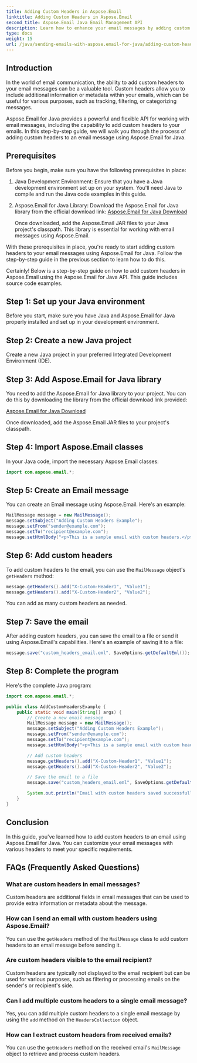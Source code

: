 ```yaml
---
title: Adding Custom Headers in Aspose.Email
linktitle: Adding Custom Headers in Aspose.Email
second_title: Aspose.Email Java Email Management API
description: Learn how to enhance your email messages by adding custom headers using Aspose.Email for Java. Improve email metadata and organization.
type: docs
weight: 15
url: /java/sending-emails-with-aspose.email-for-java/adding-custom-headers-in-aspose-email/
---
```


## Introduction

In the world of email communication, the ability to add custom headers to your email messages can be a valuable tool. Custom headers allow you to include additional information or metadata within your emails, which can be useful for various purposes, such as tracking, filtering, or categorizing messages.

Aspose.Email for Java provides a powerful and flexible API for working with email messages, including the capability to add custom headers to your emails. In this step-by-step guide, we will walk you through the process of adding custom headers to an email message using Aspose.Email for Java.

## Prerequisites

Before you begin, make sure you have the following prerequisites in place:

1. Java Development Environment: Ensure that you have a Java development environment set up on your system. You'll need Java to compile and run the Java code examples in this guide.

2. Aspose.Email for Java Library: Download the Aspose.Email for Java library from the official download link: [Aspose.Email for Java Download](https://releases.aspose.com/email/java/)

   Once downloaded, add the Aspose.Email JAR files to your Java project's classpath. This library is essential for working with email messages using Aspose.Email.

With these prerequisites in place, you're ready to start adding custom headers to your email messages using Aspose.Email for Java. Follow the step-by-step guide in the previous section to learn how to do this.

Certainly! Below is a step-by-step guide on how to add custom headers in Aspose.Email using the Aspose.Email for Java API. This guide includes source code examples.

## Step 1: Set up your Java environment

Before you start, make sure you have Java and Aspose.Email for Java properly installed and set up in your development environment.

## Step 2: Create a new Java project

Create a new Java project in your preferred Integrated Development Environment (IDE).

## Step 3: Add Aspose.Email for Java library

You need to add the Aspose.Email for Java library to your project. You can do this by downloading the library from the official download link provided:

[Aspose.Email for Java Download](https://releases.aspose.com/email/java/)

Once downloaded, add the Aspose.Email JAR files to your project's classpath.

## Step 4: Import Aspose.Email classes

In your Java code, import the necessary Aspose.Email classes:

```java
import com.aspose.email.*;
```

## Step 5: Create an Email message

You can create an Email message using Aspose.Email. Here's an example:

```java
MailMessage message = new MailMessage();
message.setSubject("Adding Custom Headers Example");
message.setFrom("sender@example.com");
message.setTo("recipient@example.com");
message.setHtmlBody("<p>This is a sample email with custom headers.</p>");
```

## Step 6: Add custom headers

To add custom headers to the email, you can use the `MailMessage` object's `getHeaders` method:

```java
message.getHeaders().add("X-Custom-Header1", "Value1");
message.getHeaders().add("X-Custom-Header2", "Value2");
```

You can add as many custom headers as needed.

## Step 7: Save the email

After adding custom headers, you can save the email to a file or send it using Aspose.Email's capabilities. Here's an example of saving it to a file:

```java
message.save("custom_headers_email.eml", SaveOptions.getDefaultEml());
```

## Step 8: Complete the program

Here's the complete Java program:

```java
import com.aspose.email.*;

public class AddCustomHeadersExample {
    public static void main(String[] args) {
        // Create a new email message
        MailMessage message = new MailMessage();
        message.setSubject("Adding Custom Headers Example");
        message.setFrom("sender@example.com");
        message.setTo("recipient@example.com");
        message.setHtmlBody("<p>This is a sample email with custom headers.</p>");

        // Add custom headers
        message.getHeaders().add("X-Custom-Header1", "Value1");
        message.getHeaders().add("X-Custom-Header2", "Value2");

        // Save the email to a file
        message.save("custom_headers_email.eml", SaveOptions.getDefaultEml());

        System.out.println("Email with custom headers saved successfully.");
    }
}
```

## Conclusion

In this guide, you've learned how to add custom headers to an email using Aspose.Email for Java. You can customize your email messages with various headers to meet your specific requirements.


## FAQs (Frequently Asked Questions)

### What are custom headers in email messages?
   Custom headers are additional fields in email messages that can be used to provide extra information or metadata about the message.

### How can I send an email with custom headers using Aspose.Email?
   You can use the `getHeaders` method of the `MailMessage` class to add custom headers to an email message before sending it.

### Are custom headers visible to the email recipient?
   Custom headers are typically not displayed to the email recipient but can be used for various purposes, such as filtering or processing emails on the sender's or recipient's side.

### Can I add multiple custom headers to a single email message?
   Yes, you can add multiple custom headers to a single email message by using the `add` method on the `HeadersCollection` object.

### How can I extract custom headers from received emails?
   You can use the `getHeaders` method on the received email's `MailMessage` object to retrieve and process custom headers.
